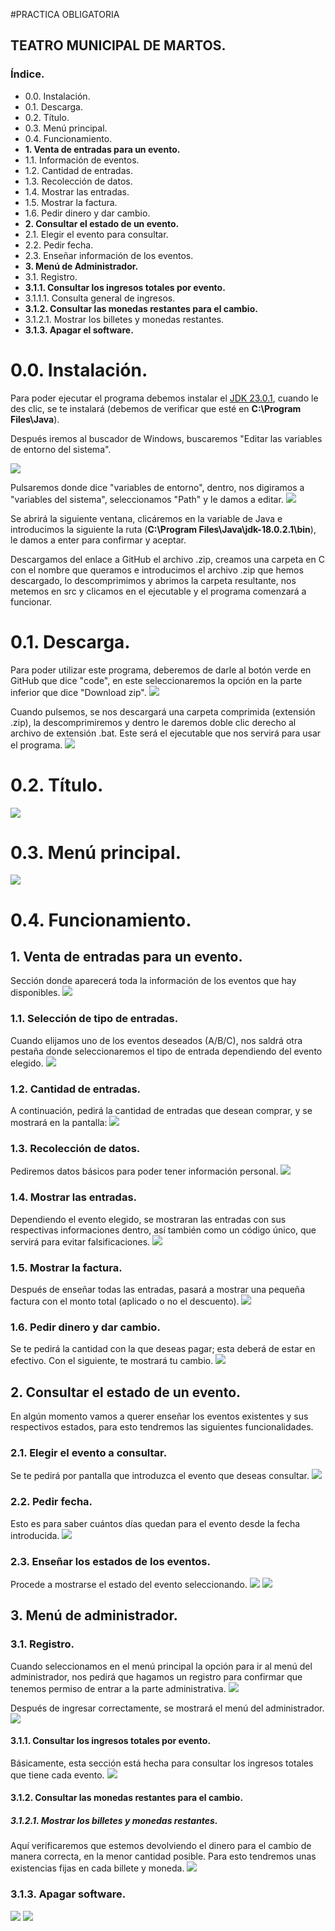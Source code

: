 #PRACTICA OBLIGATORIA
## TEATRO MUNICIPAL DE MARTOS.
### Índice.
- 0.0. Instalación.
- 0.1. Descarga.
- 0.2. Título.
- 0.3. Menú principal.
- 0.4. Funcionamiento.
- **1. Venta de entradas para un evento.**
- 1.1. Información de eventos.
- 1.2. Cantidad de entradas.
- 1.3. Recolección de datos.
- 1.4. Mostrar las entradas.
- 1.5. Mostrar la factura.
- 1.6. Pedir dinero y dar cambio.
- **2. Consultar el estado de un evento.**
- 2.1. Elegir el evento para consultar.
- 2.2. Pedir fecha.
- 2.3. Enseñar información de los eventos.
- **3. Menú de Administrador.**
- 3.1. Registro.
- **3.1.1. Consultar los ingresos totales por evento.**
- 3.1.1.1. Consulta general de ingresos.
- **3.1.2. Consultar las monedas restantes para el cambio.**
- 3.1.2.1. Mostrar los billetes y monedas restantes.
- **3.1.3. Apagar el software.**

# 0.0. Instalación.
Para poder ejecutar el programa debemos instalar el [JDK 23.0.1](http://https://download.oracle.com/java/23/latest/jdk-23_windows-x64_bin.exe "JDK 23.0.1"), cuando le des clic, se te instalará (debemos de verificar que esté en **C:\Program Files\Java**).

Después iremos al buscador de Windows, buscaremos "Editar las variables de entorno del sistema".

![](https://media.discordapp.net/attachments/1285298181797576846/1306357505328156672/image.png?ex=67365fbc&is=67350e3c&hm=0316a0ae44b4d9ba94dc3f5a75712fa4eb4ccf28688c1ff0a3c2e7c2b3f07852&=&format=webp&quality=lossless&width=550&height=600)


Pulsaremos donde dice "variables de entorno", dentro, nos digiramos a "variables del sistema", seleccionamos "Path" y le damos a editar.
![](https://media.discordapp.net/attachments/1285298181797576846/1306358824403337216/image.png?ex=673660f6&is=67350f76&hm=41f15adcfa5524b781a30715a235165f5079f1940f2b6c5b6c2ebe2c886667d8&=&format=webp&quality=lossless&width=718&height=331)

Se abrirá la siguiente ventana, clicáremos en la variable de Java e introducimos la siguiente la ruta (**C:\Program Files\Java\jdk-18.0.2.1\bin**), le damos a enter para confirmar y aceptar.

Descargamos del enlace a GitHub el archivo .zip, creamos una carpeta en C con el nombre que queramos e introducimos el archivo .zip que hemos descargado, lo descomprimimos y abrimos la carpeta resultante, nos metemos en src y clicamos en el ejecutable y el programa comenzará a funcionar.


# 0.1. Descarga.
Para poder utilizar este programa, deberemos de darle al botón verde en GitHub que dice "code", en este seleccionaremos la opción en la parte inferior que dice "Download zip".
![](https://media.discordapp.net/attachments/1285298181797576846/1306608106134048859/image.png?ex=67374920&is=6735f7a0&hm=9717dd6f6b8aed4f0f72afe080e8438c84000ce549b86fb8855b933cbdf491fc&=&format=webp&quality=lossless)

Cuando pulsemos, se nos descargará una carpeta comprimida (extensión .zip), la descomprimiremos y dentro le daremos doble clic derecho al archivo de extensión .bat. Este será el ejecutable que nos servirá para usar el programa.
![](https://media.discordapp.net/attachments/1285298181797576846/1306611922766139516/image.png?ex=67374cae&is=6735fb2e&hm=420895aa1ad84d1375996cf2d21ce9e5197ddd5d6018f2ff0e2b0d9625992c23&=&format=webp&quality=lossless)


# 0.2. Título.
![](https://drive.google.com/file/d/11AgCWOutMJEBc7ouKJrjJyadxHxtD4mn/view?usp=drive_link)


# 0.3. Menú principal.
![](https://media.discordapp.net/attachments/1285298181797576846/1306351360144576533/image.png?ex=67365a03&is=67350883&hm=9044bc32a9a1aa4339558630a4547dbee3dccca0c2bbc916a50b8c798fecbc94&=&format=webp&quality=lossless&width=715&height=237)


# 0.4. Funcionamiento.

## 1. Venta de entradas para un evento.
Sección donde aparecerá toda la información de los eventos que hay disponibles.
![](https://media.discordapp.net/attachments/1285298181797576846/1306351469678825553/image.png?ex=67365a1d&is=6735089d&hm=dd4ecce746248c6cb55cd576be81aebf824aaf3217b841db66e429f07ea49de1&=&format=webp&quality=lossless&width=718&height=110)


### 1.1. Selección de tipo de entradas.
Cuando elijamos uno de los eventos deseados (A/B/C), nos saldrá otra pestaña donde seleccionaremos el tipo de entrada dependiendo del evento elegido.
![](https://media.discordapp.net/attachments/1285298181797576846/1306351596346671244/image.png?ex=673702fb&is=6735b17b&hm=4f0646a6a9992465342b116c3c1f3d2d54518e7de76468f6f10e8eb2fe0ebb5b&=&format=webp&quality=lossless)


### 1.2. Cantidad de entradas.
A continuación, pedirá la cantidad de entradas que desean comprar, y se mostrará en la pantalla:
![](https://media.discordapp.net/attachments/1285298181797576846/1306351737778602096/image.png?ex=6737031d&is=6735b19d&hm=d1b60b2a931115aa5a12215029064ea996385a722be6033d614f1db6db3f3855&=&format=webp&quality=lossless)


### 1.3. Recolección de datos.
Pediremos datos básicos para poder tener información personal.
![](https://media.discordapp.net/attachments/1285298181797576846/1306352078997684297/image.png?ex=6737036e&is=6735b1ee&hm=58936b170dbfe9471fa8d96cc22a2432906b6f61d770efaa89fe98418bfeaacc&=&format=webp&quality=lossless&width=722&height=139)


### 1.4. Mostrar las entradas.
Dependiendo el evento elegido, se mostraran las entradas con sus respectivas informaciones dentro, así también como un código único, que servirá para evitar falsificaciones.
![](https://media.discordapp.net/attachments/1285298181797576846/1306663780297478164/image.png?ex=67377cf9&is=67362b79&hm=19a33dd0e81beba5f77273889534d5a72277ef2b9ca592abd8ff2c87152fd94c&=&format=webp&quality=lossless&width=1440&height=458)


### 1.5. Mostrar la factura.
Después de enseñar todas las entradas, pasará a mostrar una pequeña factura con el monto total (aplicado o no el descuento).
![](https://media.discordapp.net/attachments/1285298181797576846/1306664137639858228/image.png?ex=67377d4f&is=67362bcf&hm=e539e625ebe3be99aa5804bf74da3e2998de828b7fd099b818156b3603105a2a&=&format=webp&quality=lossless&width=645&height=260)


### 1.6. Pedir dinero y dar cambio.
Se te pedirá la cantidad con la que deseas pagar; esta deberá de estar en efectivo. Con el siguiente, te mostrará tu cambio.
![](https://media.discordapp.net/attachments/1285298181797576846/1306352599548825640/image.png?ex=673703ea&is=6735b26a&hm=01e91048a1e58b923c44774bf819d1da6077d29476f50ea6ba7c2765a5ae2256&=&format=webp&quality=lossless&width=718&height=80)


## 2. Consultar el estado de un evento.
En algún momento vamos a querer enseñar los eventos existentes y sus respectivos estados, para esto tendremos las siguientes funcionalidades.


### 2.1. Elegir el evento a consultar.
Se te pedirá por pantalla que introduzca el evento que deseas consultar.
![](https://media.discordapp.net/attachments/1285298181797576846/1306353355081121904/image.png?ex=6737049e&is=6735b31e&hm=64a01a2e3138ab8120ad03cdc2bdb2da902f9deeebb707354563a099af1c1d09&=&format=webp&quality=lossless&width=718&height=227)


### 2.2. Pedir fecha.
Esto es para saber cuántos días quedan para el evento desde la fecha introducida.
![](https://media.discordapp.net/attachments/1285298181797576846/1306353428334776346/image.png?ex=673704b0&is=6735b330&hm=506160b31630cc59e1fc99a52bdeb68ae38cac1932bde76e4c1d17f73e87acdc&=&format=webp&quality=lossless&width=718&height=25)


### 2.3. Enseñar los estados de los eventos.
Procede a mostrarse el estado del evento seleccionando.
![](https://media.discordapp.net/attachments/1285298181797576846/1306353515026841621/image.png?ex=673704c4&is=6735b344&hm=05313be252ede381204bb36fd06435c113be46949faf7a4b2620d8b162628183&=&format=webp&quality=lossless&width=393&height=343)
![](https://media.discordapp.net/attachments/1285298181797576846/1306355417261015200/image.png?ex=6737068a&is=6735b50a&hm=7bb160800a1f607d224c27b334a5f09969dcf8126214e7c14cb5e71a6f1127f3&=&format=webp&quality=lossless&width=671&height=166)


## 3. Menú de administrador.

### 3.1. Registro.
Cuando seleccionamos en el menú principal la opción para ir al menú del administrador, nos pedirá que hagamos un registro para confirmar que tenemos permiso de entrar a la parte administrativa.
![](https://media.discordapp.net/attachments/1285298181797576846/1306355702578675772/image.png?ex=673706ce&is=6735b54e&hm=d1425ce0b27dfd04ffd69c7d0e075bdc4f250f3d1d333f8641b7c71b9126e438&=&format=webp&quality=lossless&width=460&height=201)

Después de ingresar correctamente, se mostrará el menú del administrador.
![](https://media.discordapp.net/attachments/1285298181797576846/1306355827107434516/image.png?ex=673706ec&is=6735b56c&hm=e6f1d0fcc1bc93606f41370a3f5360b20045c2252f76609939aaee03bbd694b1&=&format=webp&quality=lossless&width=718&height=228)


#### 3.1.1. Consultar los ingresos totales por evento.
Básicamente, esta sección está hecha para consultar los ingresos totales que tiene cada evento.
![](https://media.discordapp.net/attachments/1285298181797576846/1306355983601111225/image.png?ex=67370711&is=6735b591&hm=a64e928a01afc36a8291275950bbb94f7084c98cc09dc2b080a1b364a7fc1bcb&=&format=webp&quality=lossless&width=718&height=180)


#### 3.1.2. Consultar las monedas restantes para el cambio.

##### 3.1.2.1. Mostrar los billetes y monedas restantes.
Aquí verificaremos que estemos devolviendo el dinero para el cambio de manera correcta, en la menor cantidad posible. Para esto tendremos unas existencias fijas en cada billete y moneda.
![](https://media.discordapp.net/attachments/1285298181797576846/1306356275289788467/image.png?ex=67370756&is=6735b5d6&hm=5e2231e1e8b61dac399ff57005a8b0559d863c340448af5ef6a6a5f3ccde848e&=&format=webp&quality=lossless&width=542&height=600)


### 3.1.3. Apagar software.
![](https://media.discordapp.net/attachments/1285298181797576846/1306356531629129849/image.png?ex=67370794&is=6735b614&hm=f9060e16625236bd2b2c9ef510d52986ec2bee9c35cd5962bbb70665ce591b5a&=&format=webp&quality=lossless&width=718&height=297)
![](https://media.discordapp.net/attachments/1285298181797576846/1306356601900236933/image.png?ex=673707a4&is=6735b624&hm=2c7fed7f634dbdabaf4c32dd84afb228ee887dc5ef51bbd4ef508d3c5b57bdc0&=&format=webp&quality=lossless&width=437&height=118)
